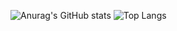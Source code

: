 





![Anurag's GitHub stats](https://github-readme-stats.vercel.app/api?username=anuraghazra&show_icons=true) ![Top Langs](https://github-readme-stats.vercel.app/api/top-langs/?username=anuraghazra&layout=compact)
